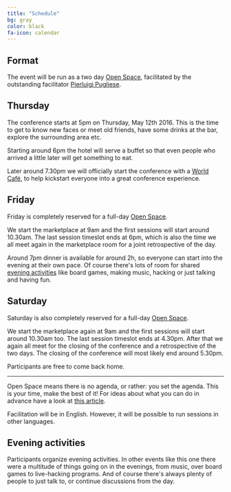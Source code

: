 ```yaml
---
title: "Schedule"
bg: gray
color: black
fa-icon: calendar
---
```


## Format
The event will be run as a two day [Open Space](http://agilecoachcamp.org/tiki-index.php?page=OpenSpace), facilitated by the outstanding facilitator [Pierluigi Pugliese](http://blog.connexxo.com).

## Thursday
The conference starts at 5pm on Thursday, May 12th 2016. This is the time to get to know new faces or meet old friends, have some drinks at the bar, explore the surrounding area etc.

Starting around 6pm the hotel will serve a buffet so that even people who arrived a little later will get something to eat.

Later around 7.30pm we will officially start the conference with a [World Café](https://en.wikipedia.org/wiki/The_World_Cafe), to help kickstart everyone into a great conference experience.

## Friday
Friday is completely reserved for a full-day [Open Space](http://agilecoachcamp.org/tiki-index.php?page=OpenSpace).

We start the marketplace at 9am and the first sessions will start around 10.30am. The last session timeslot ends at 6pm, which is also the time we all meet again in the marketplace room for a joint retrospective of the day.

Around 7pm dinner is available for around 2h, so everyone can start into the evening at their own pace. Of course there's lots of room for shared [evening activities](https://www.socrates-conference.de/wiki/2015/evening-activities) like board games, making music, hacking or just talking and having fun.

## Saturday
Saturday is also completely reserved for a full-day [Open Space](http://agilecoachcamp.org/tiki-index.php?page=OpenSpace).

We start the marketplace again at 9am and the first sessions will start around 10.30am too. The last session timeslot ends at 4.30pm. After that we again all meet for the closing of the conference and a retrospective of the two days. The closing of the conference will most likely end around 5.30pm.

Participants are free to come back home.

- - - - - - - - - -

Open Space means there is no agenda, or rather: you set the agenda. This is your time, make the best of it! For ideas about what you can do in advance have a look at [this article](http://www.unconference.net/unconferencing-how-to-prepare-to-attend-an-unconference/).

Facilitation will be in English. However, it will be possible to run sessions in other languages.

## Evening activities
Participants organize evening activities. In other events like this one there were a multitude of things going on in the evenings, from music, over board games to live-hacking programs. And of course there's always plenty of people to just talk to, or continue discussions from the day.
